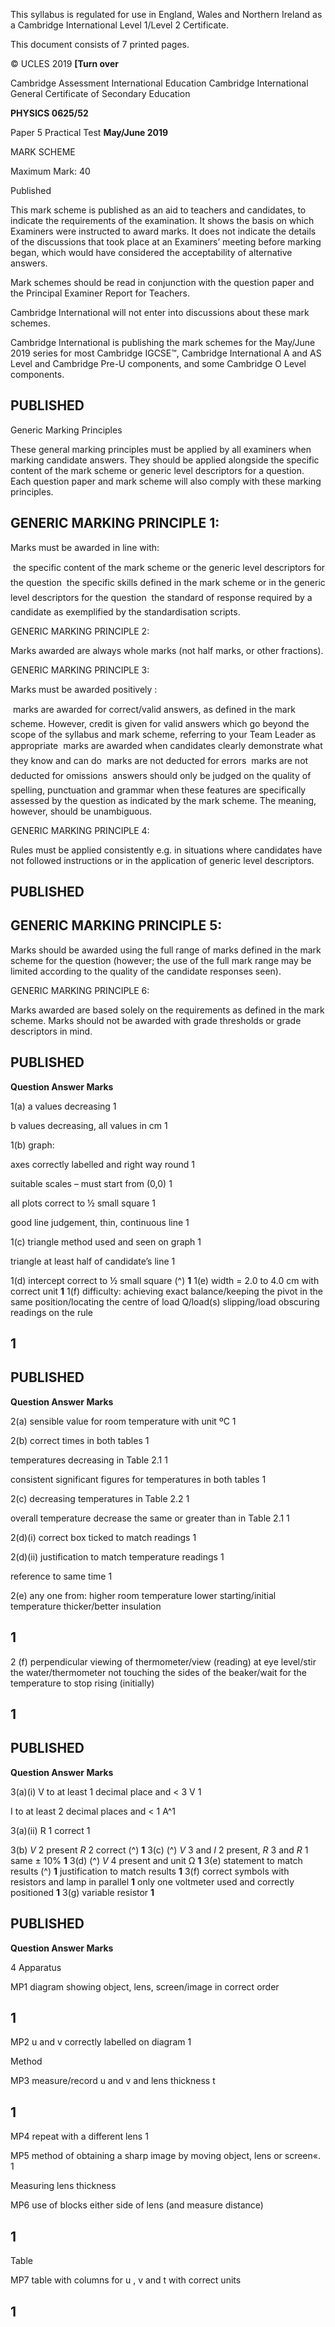  This syllabus is regulated for use in England, Wales and Northern Ireland as a Cambridge International Level 1/Level 2 Certificate. 

 This document consists of 7 printed pages. 

© UCLES 2019 **[Turn over** 

 Cambridge Assessment International Education Cambridge International General Certificate of Secondary Education 

**PHYSICS 0625/52** 

Paper 5 Practical Test **May/June 2019** 

MARK SCHEME 

Maximum Mark: 40 

 Published 

This mark scheme is published as an aid to teachers and candidates, to indicate the requirements of the examination. It shows the basis on which Examiners were instructed to award marks. It does not indicate the details of the discussions that took place at an Examiners’ meeting before marking began, which would have considered the acceptability of alternative answers. 

Mark schemes should be read in conjunction with the question paper and the Principal Examiner Report for Teachers. 

Cambridge International will not enter into discussions about these mark schemes. 

Cambridge International is publishing the mark schemes for the May/June 2019 series for most Cambridge IGCSE™, Cambridge International A and AS Level and Cambridge Pre-U components, and some Cambridge O Level components. 


## PUBLISHED 

 Generic Marking Principles 

These general marking principles must be applied by all examiners when marking candidate answers. They should be applied alongside the specific content of the mark scheme or generic level descriptors for a question. Each question paper and mark scheme will also comply with these marking principles. 

## GENERIC MARKING PRINCIPLE 1: 

 Marks must be awarded in line with: 

  the specific content of the mark scheme or the generic level descriptors for the question  the specific skills defined in the mark scheme or in the generic level descriptors for the question  the standard of response required by a candidate as exemplified by the standardisation scripts. 

 GENERIC MARKING PRINCIPLE 2: 

 Marks awarded are always whole marks (not half marks, or other fractions). 

 GENERIC MARKING PRINCIPLE 3: 

 Marks must be awarded positively : 

  marks are awarded for correct/valid answers, as defined in the mark scheme. However, credit is given for valid answers which go beyond the scope of the syllabus and mark scheme, referring to your Team Leader as appropriate  marks are awarded when candidates clearly demonstrate what they know and can do  marks are not deducted for errors  marks are not deducted for omissions  answers should only be judged on the quality of spelling, punctuation and grammar when these features are specifically assessed by the question as indicated by the mark scheme. The meaning, however, should be unambiguous. 

 GENERIC MARKING PRINCIPLE 4: 

 Rules must be applied consistently e.g. in situations where candidates have not followed instructions or in the application of generic level descriptors. 


## PUBLISHED 

## GENERIC MARKING PRINCIPLE 5: 

Marks should be awarded using the full range of marks defined in the mark scheme for the question (however; the use of the full mark range may be limited according to the quality of the candidate responses seen). 

GENERIC MARKING PRINCIPLE 6: 

Marks awarded are based solely on the requirements as defined in the mark scheme. Marks should not be awarded with grade thresholds or grade descriptors in mind. 


## PUBLISHED 

**Question Answer Marks** 

 1(a) a values decreasing 1 

 b values decreasing, all values in cm 1 

 1(b) graph: 

 axes correctly labelled and right way round 1 

 suitable scales – must start from (0,0) 1 

 all plots correct to ½ small square 1 

 good line judgement, thin, continuous line 1 

 1(c) triangle method used and seen on graph 1 

 triangle at least half of candidate’s line 1 

1(d) intercept correct to ½ small square (^) **1** 1(e) width = 2.0 to 4.0 cm with correct unit **1** 1(f) difficulty: achieving exact balance/keeping the pivot in the same position/locating the centre of load Q/load(s) slipping/load obscuring readings on the rule 

## 1 


## PUBLISHED 

**Question Answer Marks** 

 2(a) sensible value for room temperature with unit ºC 1 

 2(b) correct times in both tables 1 

 temperatures decreasing in Table 2.1 1 

 consistent significant figures for temperatures in both tables 1 

 2(c) decreasing temperatures in Table 2.2 1 

 overall temperature decrease the same or greater than in Table 2.1 1 

 2(d)(i) correct box ticked to match readings 1 

 2(d)(ii) justification to match temperature readings 1 

 reference to same time 1 

 2(e) any one from: higher room temperature lower starting/initial temperature thicker/better insulation 

## 1 

 2 (f) perpendicular viewing of thermometer/view (reading) at eye level/stir the water/thermometer not touching the sides of the beaker/wait for the temperature to stop rising (initially) 

## 1 


## PUBLISHED 

**Question Answer Marks** 

 3(a)(i) V to at least 1 decimal place and < 3 V 1 

 I to at least 2 decimal places and < 1 A^1 

 3(a)(ii) R 1 correct 1 

3(b) _V_ 2 present _R_ 2 correct (^) **1** 3(c) (^) _V_ 3 and _I_ 2 present, _R_ 3 and _R_ 1 same ± 10% **1** 3(d) (^) _V_ 4 present and unit Ω **1** 3(e) statement to match results (^) **1** justification to match results **1** 3(f) correct symbols with resistors and lamp in parallel **1** only one voltmeter used and correctly positioned **1** 3(g) variable resistor **1** 


## PUBLISHED 

**Question Answer Marks** 

 4 Apparatus 

 MP1 diagram showing object, lens, screen/image in correct order 

## 1 

 MP2 u and v correctly labelled on diagram 1 

 Method 

 MP3 measure/record u and v and lens thickness t 

## 1 

 MP4 repeat with a different lens 1 

 MP5 method of obtaining a sharp image by moving object, lens or screen«. 1 

 Measuring lens thickness 

 MP6 use of blocks either side of lens (and measure distance) 

## 1 

 Table 

 MP7 table with columns for u , v and t with correct units 

## 1 


